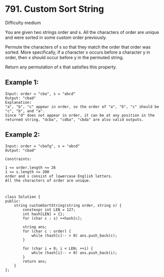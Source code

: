 # 791. Custom Sort String
Difficulty medium

You are given two strings order and s. All the characters of order are unique and were sorted in some custom order previously.

Permute the characters of s so that they match the order that order was sorted. More specifically, if a character x occurs before a character y in order, then x should occur before y in the permuted string.

Return any permutation of s that satisfies this property.


## Example 1:
```
Input: order = "cba", s = "abcd"
Output: "cbad"
Explanation: 
"a", "b", "c" appear in order, so the order of "a", "b", "c" should be "c", "b", and "a". 
Since "d" does not appear in order, it can be at any position in the returned string. "dcba", "cdba", "cbda" are also valid outputs.
```


## Example 2:
```
Input: order = "cbafg", s = "abcd"
Output: "cbad"
```


```
Constraints:

1 <= order.length <= 26
1 <= s.length <= 200
order and s consist of lowercase English letters.
All the characters of order are unique.
```


#
```
class Solution {
public:
    string customSortString(string order, string s) {
        constexpr int LEN = 127;
        int hash[LEN] = {};
        for (char c : s) ++hash[c];

        string ans;
        for (char c : order) {
            while (hash[c]-- > 0) ans.push_back(c);
        }

        for (char i = 0; i < LEN; ++i) {
            while (hash[i]-- > 0) ans.push_back(i);
        }
        return ans;
    }
};
```